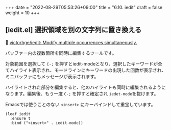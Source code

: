 +++
date = "2022-08-29T05:53:26+09:00"
title = "6.10. iedit"
draft = false
weight = 10
+++
## [iedit.el] 選択領域を別の文字列に置き換える
🔗 [victorhge/iedit: Modify multiple occurrences simultaneously.](https://github.com/victorhge/iedit) 

バッファー内の複数箇所を同時に編集するツールです。

対象範囲を選択して `C-;` を押すとiedit-modeとなり、選択したキーワードが全てハイライト表示され、モードラインにキーワードの出現した回数が表示され、ミニバッファにもメッセージが表示されます。

ハイライトされた部分を編集すると、他のハイライトも同時に編集されるようになります。編集後、もう一度 `C-;` を押すと確定され `iedet-mode`を抜けます。

Emacsでは使うことのない `<insert>` にキーバインドして重宝しています。

```emacs-lisp
(leaf iedit
  :ensure t
  :bind ("<insert>" . iedit-mode))
```

